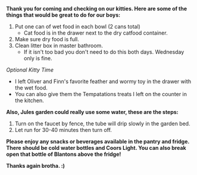 **Thank you for coming and checking on our kitties. Here are some of the things that would be great to do for our boys:**

1. Put one can of wet food in each bowl (2 cans total)
    - Cat food is in the drawer next to the dry catfood container.
2. Make sure dry food is full.
3. Clean litter box in master bathroom.
    - If it isn't too bad you don't need to do this both days. Wednesday only is fine.

_Optional Kitty Time_
- I left Oliver and Finn's favorite feather and wormy toy in the drawer with the wet food.
- You can also give them the Tempatations treats I left on the counter in the kitchen.

**Also, Jules garden could really use some water, these are the steps:**

1. Turn on the faucet by fence, the tube will drip slowly in the garden bed.
2. Let run for 30-40 minutes then turn off.

**Please enjoy any snacks or beverages available in the pantry and fridge. There should be cold water bottles and Coors Light. You can also break open that bottle of Blantons above the fridge!**

**Thanks again brotha. :)**

